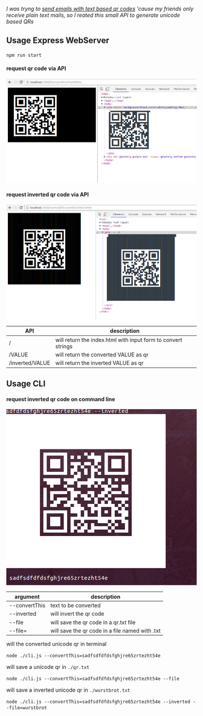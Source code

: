 *I was tryng to [send emails with text based qr codes](./assets/screenshot-html.png) 'cause my friends only receive plain text mails, so I reated this small API to generate unicode based QRs*

## Usage Express WebServer

```
npm run start
```

#### request qr code via API

![screenshot of chrome brower which returned a unicode QR code for request on default api path](./assets/screenshot-browser.png)

#### request inverted qr code via API

![screenshot of chrome brower which returned a inverted unicode QR code for request on /inverted api path](./assets/screenshot-browser-inverted.png)

|API|description|
|---|---|
|/|will return the index.html with input form to convert strings|
|/VALUE|will return the converted VALUE as qr|
|/inverted/VALUE|will return the inverted VALUE as qr|

## Usage CLI

#### request inverted qr code on command line

![screenshot of terminal which returned a inverted unicode QR code](./assets/screenshot-cli.png)

|argument|description|
|---|---|
|--convertThis|text to be converted|
|--inverted|will invert the qr code|
|--file|will save the qr code in a qr.txt file|
|--file=<VALUE>|will save the qr code in a file named with <VALUE>.txt|

will the converted unicode qr in terminal

```
node ./cli.js --convertThis=sadfsdfdfdsfghjre65zrtezht54e
```

will save a unicode qr in ```./qr.txt```

```
node ./cli.js --convertThis=sadfsdfdfdsfghjre65zrtezht54e --file
```

will save a inverted unicode qr in ```./wurstbrot.txt```

```
node ./cli.js --convertThis=sadfsdfdfdsfghjre65zrtezht54e --inverted --file=wurstbrot
```
